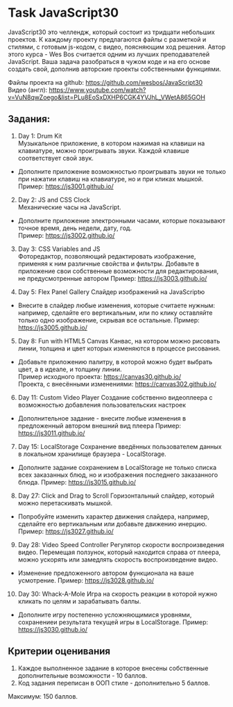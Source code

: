 # Task JavaScript30

JavaScript30 это челлендж, который состоит из тридцати небольших проектов. К каждому проекту предлагаются файлы с разметкой и стилями, с готовым js-кодом, с видео, поясняющим ход решения.  Автор этого курса - Wes Bos считается одним из лучших преподавателей JavaScript.
Ваша задача разобраться в чужом коде и на его основе создать свой, дополнив авторские проекты собственными функциями.

Файлы проекта на github: https://github.com/wesbos/JavaScript30  
Видео (англ): https://www.youtube.com/watch?v=VuN8qwZoego&list=PLu8EoSxDXHP6CGK4YVJhL_VWetA865GOH

## Задания:

1. Day 1: Drum Kit  
Музыкальное приложение, в котором нажимая на клавиши на клавиатуре, можно проигрывать звуки. Каждой клавише соответствует свой звук.    
- Дополните приложение возможностью проигрывать звуки не только при нажатии клавиш на клавиатуре, но и при кликах мышкой.  
Пример: https://js3001.github.io/  

2. Day 2: JS and CSS Clock  
Механические часы на JavaScript.  
- Дополните приложение электронными часами, которые показывают точное время, день недели, дату, год.  
Пример: https://js3002.github.io/

3. Day 3: CSS Variables and JS  
Фоторедактор, позволяющий редактировать изображение, применяя к ним различные свойства и фильтры.
Добавьте в приложение свои собственные возможности для редактирования, не предусмотренные автором
Пример: https://js3003.github.io/

4. Day 5: Flex Panel Gallery
Слайдер изображений на JavaScriptю  
- Внесите в слайдер любые изменения, которые считаете нужным: например, сделайте его вертикальным, или по клику оставляйте только одно изображение, скрывая все остальные.
Пример: https://js3005.github.io/

5. Day 8: Fun with HTML5 Canvas
Канвас, на котором можно рисовать линии, толщина и цвет которых изменяются в процессе рисования.  
- Добавьте приложению палитру, в которой можно будет выбрать цвет, а в идеале, и толщину линии.  
Пример исходного проекта: https://canvas30.github.io/    
Проекта, с внесёнными изменениями: https://canvas302.github.io/

6. Day 11: Custom Video Player
Создание собственно видеоплеера с возможностью добавления пользовательских настроек
- Дополнительное задание - внесите любые изменения в предложенный автором внешний вид плеера
Пример: https://js3011.github.io/

7. Day 15: LocalStorage
Сохранение введённых пользователем данных в локальном хранилище браузера - LocalStorage.   
- Дополните задание сохранением в LocalStorage не только списка всех заказанных блюд, но и изображения последнего заказанного блюда.
Пример: https://js3015.github.io/

8. Day 27: Click and Drag to Scroll
Горизонтальный слайдер, который можно перетаскивать мышкой. 
- Попробуйте изменить характер движения слайдера, например, сделайте его вертикальным или добавьте движению инерцию.
Пример: https://js3027.github.io/

9. Day 28: Video Speed Controller
Регулятор скорости воспроизведения видео. Перемещая ползунок, который находится справа от плеера, можно ускорять или замедлять скорость воспроизведение видео. 
- Изменение предложенного автором функционала на ваше усмотрение.
Пример: https://js3028.github.io/

10. Day 30: Whack-A-Mole
Игра на скорость реакции в которой нужно кликать по целям и зарабатывать баллы.
- Дополните игру постепенно усложняющимися уровнями, сохранениеи результата текущей игры в LocalStorage. 
Пример: https://js3030.github.io/

## Критерии оценивания

1. Каждое выполненное задание в которое внесены собственные дополнительные возможности - 10 баллов.
2. Код задания переписан в ООП стиле - дополнительно 5 баллов.

Максимум: 150 баллов.
